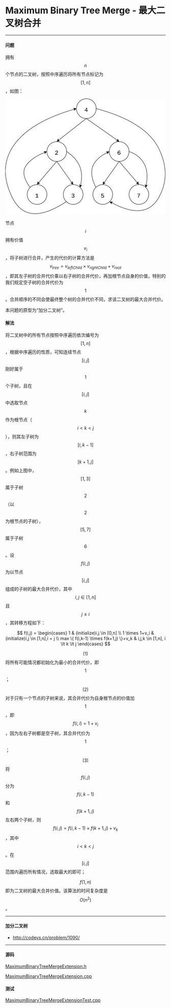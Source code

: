 <script type="text/javascript" src="https://cdnjs.cloudflare.com/ajax/libs/mathjax/2.7.1/MathJax.js?config=TeX-AMS-MML_HTMLorMML"></script>

# Maximum Binary Tree Merge - 最大二叉树合并

--------

#### 问题

拥有$$ n $$个节点的二叉树，按照中序遍历将所有节点标记为$$ [1,n] $$，如图：

![MaximumBinaryTreeMerge1.svg](../res/MaximumBinaryTreeMerge1.svg)

节点$$ i $$拥有价值$$ v_i $$，将子树进行合并，产生的代价的计算方法是$$ v_{tree} = v_{leftChild} \times v_{rightChild} + v_{root} $$，即其左子树的合并代价乘以右子树的合并代价，再加根节点自身的价值，特别的我们规定空子树的合并代价为$$ 1 $$。合并顺序的不同会使最终整个树的合并代价不同，求该二叉树的最大合并代价。

本问题的原型为“加分二叉树”。

#### 解法

将二叉树中的所有节点按照中序遍历依次编号为$$ [1,n] $$，根据中序遍历的性质，可知连续节点$$ [i,j] $$刚好属于$$ 1 $$个子树，且在$$ [i,j] $$中选取节点$$ k $$作为根节点（$$ i \lt k \lt j $$），则其左子树为$$ [i,k-1] $$，右子树范围为$$ [k+1,j] $$。例如上图中，$$ [1,3] $$属于子树$$ 2 $$（以$$ 2 $$为根节点的子树），$$ [5,7] $$属于子树$$ 6 $$。设$$ f(i,j) $$为以节点$$ [i,j] $$组成的子树的最大合并代价，其中$$ i,j \in [1,n] $$且$$ j \leq i $$，其转移方程如下：

$$
f(i,j) =
\begin{cases}
1                                       &   (initialize)i,j \in [0,n] \\
1 \times 1+v_i                          &   (initialize)i,j \in [1,n],i = j \\
max \{ f(i,k-1) \times f(k+1,j) \}+v_k  &   i,j,k \in [1,n], i \lt k \lt j
\end{cases}
$$

$$ (1) $$将所有可能情况都初始化为最小的合并代价，即$$ 1 $$；

$$ (2) $$对于只有一个节点的子树来说，其合并代价为自身根节点的价值加$$ 1 $$，即$$ f(i,i) = 1+v_i $$，因为左右子树都是空子树，其合并代价为$$ 1 $$；

$$ (3) $$将$$ f(i,j) $$分为$$ f(i,k-1) $$和$$ f(k+1,j) $$左右两个子树，则$$ f(i,j) = f(i,k-1) \times f(k+1,j)+v_k $$，其中$$ i \lt k \lt j $$。在$$ [i,j] $$范围内遍历所有情况，选取最大的即可；

$$ f(1,n) $$即为二叉树的最大合并价值。该算法的时间复杂度是$$ O(n^2) $$。

--------

#### 加分二叉树

* http://codevs.cn/problem/1090/

--------

#### 源码

[MaximumBinaryTreeMergeExtension.h](https://github.com/linrongbin16/Way-to-Algorithm/blob/master/src/DynamicProgramming/RegionalDP/MaximumBinaryTreeMergeExtension.h)

[MaximumBinaryTreeMergeExtension.cpp](https://github.com/linrongbin16/Way-to-Algorithm/blob/master/src/DynamicProgramming/RegionalDP/MaximumBinaryTreeMergeExtension.cpp)

#### 测试

[MaximumBinaryTreeMergeExtensionTest.cpp](https://github.com/linrongbin16/Way-to-Algorithm/blob/master/src/DynamicProgramming/RegionalDP/MaximumBinaryTreeMergeExtensionTest.cpp)
